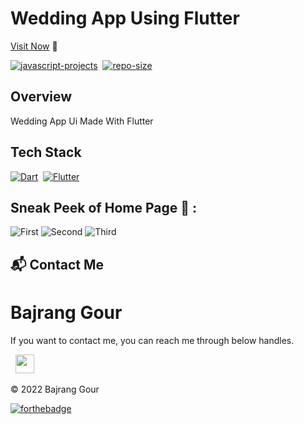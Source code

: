 # Wedding App Using Flutter

[Visit Now](https://github.com/code-bajju/wedding-app-using-flutter) 🚀

[![javascript-projects](https://img.shields.io/website-up-down-green-red/http/shields.io.svg?color=blue)](https://github.com/code-bajju/wedding-app-using-flutter)&nbsp;
[![repo-size](https://img.shields.io/github/repo-size/code-bajju/wedding-app-using-flutter)](https://github.com/code-bajju/wedding-app-using-flutter)

## Overview

Wedding App Ui Made With Flutter

## Tech Stack
[![Dart](https://img.shields.io/badge/dart%20-%23E34F26.svg?&style=for-the-badge&logo=dart&logoColor=white)](https://github.com/code-bajju/wedding-app-using-flutter)&nbsp;
[![Flutter](https://img.shields.io/badge/flutter%20-%231572B6.svg?&style=for-the-badge&logo=flutter&logoColor=white)](https://github.com/code-bajju/wedding-app-using-flutter.git)&nbsp;

## Sneak Peek of Home Page 🙈 :
![First](https://i.postimg.cc/qMBm4kMq/Whats-App-Image-2022-12-24-at-8-19-11-PM.jpg)
![Second](https://i.postimg.cc/T2JkzyxB/Whats-App-Image-2022-12-24-at-8-19-11-PM-1.jpg)
![Third](https://i.postimg.cc/90bJZk1c/Whats-App-Image-2022-12-24-at-8-19-11-PM-2.jpg)


<h2>📬 Contact Me</h2>

# Bajrang Gour

If you want to contact me, you can reach me through below handles.

&nbsp;&nbsp;<a href="https://www.linkedin.com/in/Bajrang-gour/"><img src="https://www.felberpr.com/wp-content/uploads/linkedin-logo.png" width="30"></img></a>

© 2022 Bajrang Gour


[![forthebadge](https://forthebadge.com/images/badges/built-with-love.svg)](https://forthebadge.com)
